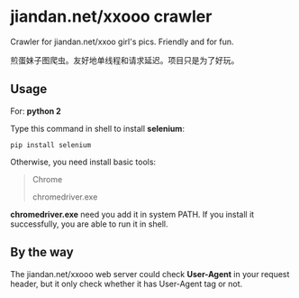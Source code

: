 # jiandan.net/xxooo crawler

Crawler for jiandan.net/xxoo girl's pics. Friendly and for fun.

煎蛋妹子图爬虫。友好地单线程和请求延迟。项目只是为了好玩。

## Usage

For: **python 2**

Type this command in shell to install **selenium**:

    pip install selenium

Otherwise, you need install basic tools:
> Chrome
> 
> chromedriver.exe

**chromedriver.exe** need you add it in system PATH. If you install it successfully, you are able to run it in shell.

## By the way

The jiandan.net/xxooo web server could check **User-Agent** in your request header, but it only check whether it has User-Agent tag or not.